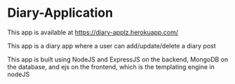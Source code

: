 # Diary-Application

This app is available at https://diary-applz.herokuapp.com/

This app is a diary app where a user can add/update/delete a diary post

This app is built using NodeJS and ExpressJS on the backend, MongoDB on the database, and ejs on the frontend, which is the templating engine in nodeJS
